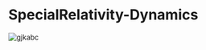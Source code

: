 # SpecialRelativity-Dynamics

![gjkabc](https://wikimedia.org/api/rest_v1/media/math/render/svg/a4a4626061e5696673bd8548072f1c7b91eb6e5a)

